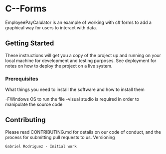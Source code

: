 # C--Forms



EmployeePayCalulator is an example of working with c# forms to add a graphical way for users to interact with data. 

## Getting Started

These instructions will get you a copy of the project up and running on your local machine for development and testing purposes. See deployment for notes on how to deploy the project on a live system.

### Prerequisites

What things you need to install the software and how to install them

-FWindows OS to run the file
-visual studio is required in order to manipulate the source code


## Contributing

Please read CONTRIBUTING.md for details on our code of conduct, and the process for submitting pull requests to us.
Versioning

    Gabriel Rodriguez - Initial work
